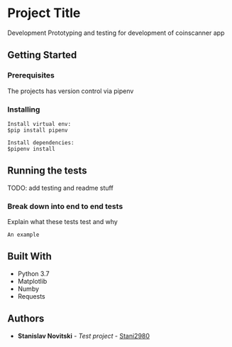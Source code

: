 # Project Title

Development Prototyping and testing for development of coinscanner app

## Getting Started



### Prerequisites

The projects has version control via pipenv


### Installing


```
Install virtual env:
$pip install pipenv

Install dependencies:
$pipenv install
```

## Running the tests

TODO: add testing and readme stuff

### Break down into end to end tests

Explain what these tests test and why

```
An example
```

## Built With

* Python 3.7
* Matplotlib
* Numby
* Requests


## Authors

* **Stanislav Novitski** - *Test project* - [Stani2980](https://github.com/Stani2980)
